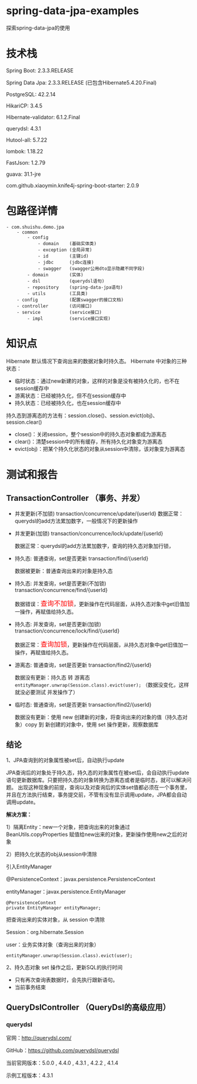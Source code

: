 # spring-data-jpa-examples
探索spring-data-jpa的使用



# 技术栈
Spring Boot: 2.3.3.RELEASE

Spring Data Jpa: 2.3.3.RELEASE  (已包含Hibernate5.4.20.Final)

PostgreSQL: 42.2.14

HikariCP: 3.4.5

Hibernate-validator: 6.1.2.Final

querydsl: 4.3.1

Hutool-all: 5.7.22

lombok: 1.18.22

FastJson: 1.2.79

guava: 31.1-jre

com.github.xiaoymin.knife4j-spring-boot-starter: 2.0.9



# 包路径详情

```text
- com.shuishu.demo.jpa
    - common
        - config
            - domain    (基础实体类)
            - exception (全局异常)
            - id        (主键id)
            - jdbc      (jdbc连接)
            - swagger   (swagger公用dto显示隐藏不同字段)
        - domain        (实体)
        - dsl           (querydsl语句)
        - repository    (spring-data-jpa语句)
        - utils         (工具类)
    - config            (配置swagger的接口文档)
    - controller        (访问接口)
    - service           (service接口)
        - impl          (service接口实现)
```



# 知识点

Hibernate 默认情况下查询出来的数据对象时持久态。 
Hibernate 中对象的三种状态：

- 临时状态：通过new新建的对象，这样的对象是没有被持久化的，也不在session缓存中
- 游离状态：已经被持久化，但不在session缓存中
- 持久状态：已经被持久化，也在session缓存中

持久态到游离态的方法有：session.close()、session.evict(obj)、session.clear()
- close()：关闭session，整个session中的持久态对象都成为游离态
- clear()：清楚session中的所有缓存，所有持久化对象变为游离态
- evict(obj)：把某个持久化状态的对象从session中清除，该对象变为游离态



# 测试和报告

## TransactionController （事务、并发）


- 并发更新(不加锁) transaction/concurrence/update/{userId} 
数据正常：querydsl的add方法累加数字，一般情况下的更新操作

- 并发更新(加锁) transaction/concurrence/lock/update/{userId}

  数据正常：querydsl的add方法累加数字，查询的持久态对象加行锁，


- 持久态: 普通查询，set是否更新 transaction/find/{userId}

  数据被更新：普通查询出来的对象是持久态


- 持久态: 并发查询，set是否更新(不加锁) transaction/concurrence/find/{userId}

  数据错误：<font color='red' size="4px">查询不加锁</font>，更新操作在代码层面，从持久态对象中get旧值加一操作，再赋值给持久态。


- 持久态: 并发查询，set是否更新(加锁) transaction/concurrence/lock/find/{userId}

  数据正常：<font color='red' size="4px">查询加锁</font>，更新操作在代码层面，从持久态对象中get旧值加一操作，再赋值给持久态。


- 游离态: 普通查询，set是否更新 transaction/find2/{userId}

  数据没有更新：持久态 转 游离态  `entityManager.unwrap(Session.class).evict(user);` （数据没变化，这样就没必要测试 并发操作了）


- 临时态: 普通查询，set是否更新 transaction/find2/{userId}

  数据没有更新：使用 new 创建新的对象，将查询出来的对象的值（持久态对象）copy 到 新创建的对象中，使用 set 操作更新，观察数据库




## 结论

1、JPA查询到的对象属性被set后，自动执行update

JPA查询后的对象处于持久态，持久态的对象属性在被set后，会自动执行update语句更新数据库。只要把持久态的对象转换为游离态或者是临时态，就可以解决问题。
出现这种现象的前提，查询以及对查询后的实体set值都必须在一个事务里，并且在方法执行结束，事务提交前，不管有没有显示调用update，JPA都会自动调用update。



**解决方案：**

1）隔离Entity：new一个对象，把查询出来的对象通过 BeanUtils.copyProperties 赋值给new出来的对象，更新操作使用new之后的对象

2）把持久化状态的obj从session中清除

引入EntityManager

@PersistenceContext：javax.persistence.PersistenceContext

entityManager：javax.persistence.EntityManager

```text
@PersistenceContext
private EntityManager entityManager;
```


把查询出来的实体对象，从 session 中清除

Session：org.hibernate.Session

user：业务实体对象（查询出来的对象）

```text
entityManager.unwrap(Session.class).evict(user);
```



2、持久态对象 set 操作之后，更新SQL的执行时间

- 只有再次查询表数据时，会先执行跟新语句。
- 当前事务结束





## QueryDslController  （QueryDsl的高级应用）

### querydsl

官网：http://querydsl.com/ 

GitHub：https://github.com/querydsl/querydsl 

当前官网版本：5.0.0 ,  4.4.0  ,  4.3.1  ,  4.2.2  ,  4.1.4

示例工程版本：4.3.1

























